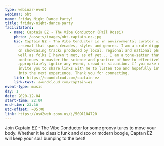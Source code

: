 ```yaml
---
type: webinar-event
webinar: obt
name: Friday Night Dance Party!
title: friday-night-dance-party
facilitators:
  - name: Captain EZ - The Vibe Conductor (Phil Rossi)
    photo: /assets/images/obt-captain-ez.jpg
    bio: Captain EZ - The Vibe Conductor is an environmental curator with a sonic
      arsenal that spans decades, styles and genres. I am a crate digger focused
      on showcasing tracks produced by local, regional and national phriends, as
      well as folks I haven't met, as of yet... I am a tone-setter that
      continues to master the science and practice of how to effectively and
      appropriately ignite any event, crowd or situation. If you make music I
      invite you to share links with me to listen too and hopefully integrate
      into the next experience. Thank you for connecting.
    link: https://soundcloud.com/captain-ez
    link-text: soundcloud.com/captain-ez
event-type: music
day: 1
date: 2020-12-04
start-time: 22:00
end-time: 23:30
utc-offset: −05:00
link: https://us02web.zoom.us/j/5097184720
---
```


Join Captain EZ - The Vibe Conductor for some groovy tunes to move your body. Whether it be classic funk and disco or modern boogie, Captain EZ will keep your soul bumping to the beat!
